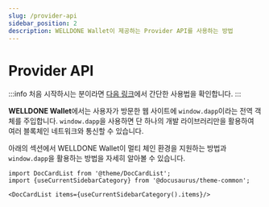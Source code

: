 ```yaml
---
slug: /provider-api
sidebar_position: 2
description: WELLDONE Wallet이 제공하는 Provider API를 사용하는 방법
---
```


# Provider API

:::info
처음 시작하시는 분이라면 [다음 링크](https://docs.welldonestudio.io/ko/getting-started)에서 간단한 사용법을 확인합니다.
:::

**WELLDONE Wallet**에서는 사용자가 방문한 웹 사이트에 `window.dapp`이라는 전역 객체를 주입합니다. `window.dapp`을 사용하면 단 하나의 개발 라이브러리만을 활용하여 여러 블록체인 네트워크와 통신할 수 있습니다.

아래의 섹션에서 WELLDONE Wallet이 멀티 체인 환경을 지원하는 방법과 `window.dapp`을 활용하는 방법을 자세히 알아볼 수 있습니다.

```mdx-code-block
import DocCardList from '@theme/DocCardList';
import {useCurrentSidebarCategory} from '@docusaurus/theme-common';

<DocCardList items={useCurrentSidebarCategory().items}/>
```
